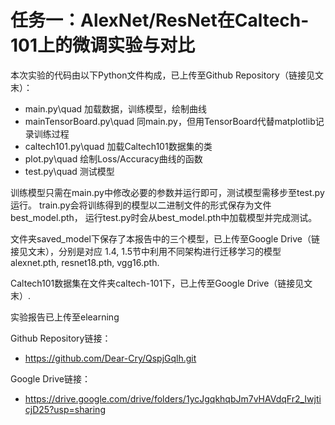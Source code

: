 # 任务一：AlexNet/ResNet在Caltech-101上的微调实验与对比

本次实验的代码由以下Python文件构成，已上传至Github Repository（链接见文末）：
- main.py\quad 加载数据，训练模型，绘制曲线
- mainTensorBoard.py\quad 同main.py，但用TensorBoard代替matplotlib记录训练过程
- caltech101.py\quad 加载Caltech101数据集的类
- plot.py\quad 绘制Loss/Accuracy曲线的函数
- test.py\quad 测试模型

训练模型只需在main.py中修改必要的参数并运行即可，测试模型需移步至test.py运行。
train.py会将训练得到的模型以二进制文件的形式保存为文件best_model.pth，
运行test.py时会从best_model.pth中加载模型并完成测试。

文件夹saved_model下保存了本报告中的三个模型，已上传至Google Drive（链接见文末），分别是对应
1.4, 1.5节中利用不同架构进行迁移学习的模型alexnet.pth, resnet18.pth, vgg16.pth.

Caltech101数据集在文件夹caltech-101下，已上传至Google Drive（链接见文末）.

实验报告已上传至elearning

Github Repository链接：

- https://github.com/Dear-Cry/QspjGqlh.git


Google Drive链接：

- https://drive.google.com/drive/folders/1ycJgqkhqbJm7vHAVdqFr2_IwjticjD25?usp=sharing
